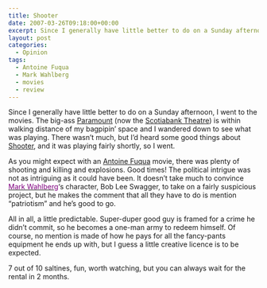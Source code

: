 ```yaml
---
title: Shooter
date: 2007-03-26T09:18:00+00:00
excerpt: Since I generally have little better to do on a Sunday afternoon, I went to the movies. The big-ass Paramount (now the
layout: post
categories:
  - Opinion
tags:
  - Antoine Fuqua
  - Mark Wahlberg
  - movies
  - review
---
```

Since I generally have little better to do on a Sunday afternoon, I went to the movies. The big-ass [Paramount](http://www.toronto.com/movies/listing/100419) (now the [Scotiabank Theatre](http://www.cineplex.com/Theatres/TheatreDetails/Scotiabank-Theatre-Toronto.aspx)) is within walking distance of my bagpipin&#8217; space and I wandered down to see what was playing. There wasn&#8217;t much, but I&#8217;d heard some good things about [Shooter](http://www.imdb.com/title/tt0822854/), and it was playing fairly shortly, so I went.

As you might expect with an [Antoine Fuqua](http://www.imdb.com/name/nm0298807/) movie, there was plenty of shooting and killing and explosions. Good times! The political intrigue was not as intriguing as it could have been. It doesn&#8217;t take much to convince [<span style="color: #800080;">Mark Wahlberg</span>](http://www.imdb.com/name/nm0000242/)&#8216;s character, Bob Lee Swagger, to take on a fairly suspicious project, but he makes the comment that all they have to do is mention &#8220;patriotism&#8221; and he&#8217;s good to go.

All in all, a little predictable. Super-duper good guy is framed for a crime he didn&#8217;t commit, so he becomes a one-man army to redeem himself. Of course, no mention is made of how he pays for all the fancy-pants equipment he ends up with, but I guess a little creative licence is to be expected.

7 out of 10 saltines, fun, worth watching, but you can always wait for the rental in 2 months.